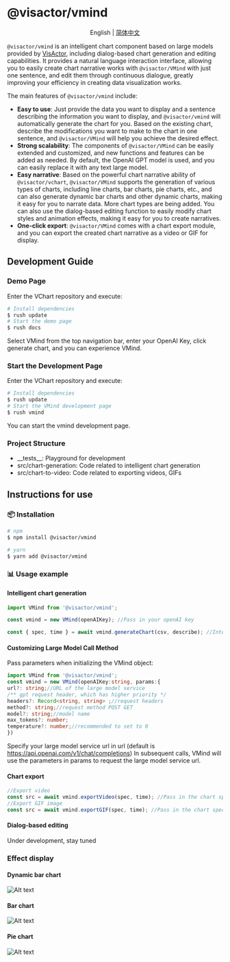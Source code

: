 # @visactor/vmind

<div align="center">

English | [简体中文](readme-zh.md)

</div>

`@visactor/vmind` is an intelligent chart component based on large models provided by [VisActor](https://www.visactor.io/), including dialog-based chart generation and editing capabilities. It provides a natural language interaction interface, allowing you to easily create chart narrative works with `@visactor/VMind` with just one sentence, and edit them through continuous dialogue, greatly improving your efficiency in creating data visualization works.

The main features of `@visactor/vmind` include:

- **Easy to use**: Just provide the data you want to display and a sentence describing the information you want to display, and `@visactor/vmind` will automatically generate the chart for you. Based on the existing chart, describe the modifications you want to make to the chart in one sentence, and `@visactor/VMind` will help you achieve the desired effect.
- **Strong scalability**: The components of `@visactor/VMind` can be easily extended and customized, and new functions and features can be added as needed. By default, the OpenAI GPT model is used, and you can easily replace it with any text large model.
- **Easy narrative**: Based on the powerful chart narrative ability of `@visactor/vchart`, `@visactor/VMind` supports the generation of various types of charts, including line charts, bar charts, pie charts, etc., and can also generate dynamic bar charts and other dynamic charts, making it easy for you to narrate data. More chart types are being added. You can also use the dialog-based editing function to easily modify chart styles and animation effects, making it easy for you to create narratives.
- **One-click export**: `@visactor/VMind` comes with a chart export module, and you can export the created chart narrative as a video or GIF for display.

## Development Guide

### Demo Page

Enter the VChart repository and execute:

```bash
# Install dependencies
$ rush update
# Start the demo page
$ rush docs
```

Select VMind from the top navigation bar, enter your OpenAI Key, click generate chart, and you can experience VMind.

### Start the Development Page

Enter the VChart repository and execute:

```bash
# Install dependencies
$ rush update
# Start the VMind development page
$ rush vmind
```

You can start the vmind development page.

### Project Structure

- \_\_tests\_\_: Playground for development
- src/chart-generation: Code related to intelligent chart generation
- src/chart-to-video: Code related to exporting videos, GIFs

## Instructions for use

### 📦 Installation

```bash
# npm
$ npm install @visactor/vmind

# yarn
$ yarn add @visactor/vmind
```

### 📊 Usage example

#### Intelligent chart generation

```typescript
import VMind from '@visactor/vmind';

const vmind = new VMind(openAIKey); //Pass in your openAI key

const { spec, time } = await vmind.generateChart(csv, describe); //Intelligent chart generation, pass in your csv format data and chart description, and return the chart spec and chart animation duration
```

#### Customizing Large Model Call Method

Pass parameters when initializing the VMind object:

```typescript
import VMind from '@visactor/vmind';
const vmind = new VMind(openAIKey:string, params:{
url?: string;//URL of the large model service
/** gpt request header, which has higher priority */
headers?: Record<string, string> ;//request headers
method?: string;//request method POST GET
model?: string;//model name
max_tokens?: number;
temperature?: number;//recommended to set to 0
})
```

Specify your large model service url in url (default is https://api.openai.com/v1/chat/completions)
In subsequent calls, VMind will use the parameters in params to request the large model service url.

#### Chart export

```typescript
//Export video
const src = await vmind.exportVideo(spec, time); //Pass in the chart spec and video duration, and return ObjectURL
//Export GIF image
const src = await vmind.exportGIF(spec, time); //Pass in the chart spec and GIF duration, and return ObjectURL
```

#### Dialog-based editing

Under development, stay tuned

### Effect display

#### Dynamic bar chart

![Alt text](https://lf9-dp-fe-cms-tos.byteorg.com/obj/bit-cloud/VChart-Video-2.gif)

#### Bar chart

![Alt text](https://lf9-dp-fe-cms-tos.byteorg.com/obj/bit-cloud/VChart-Video-1.gif)

#### Pie chart

![Alt text](https://lf9-dp-fe-cms-tos.byteorg.com/obj/bit-cloud/VChart-Video-3.gif)
